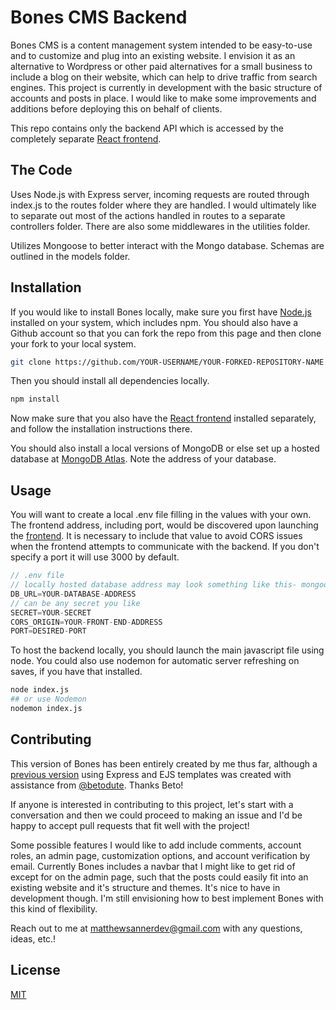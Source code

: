# Bones CMS Backend

Bones CMS is a content management system intended to be easy-to-use and to customize and plug into an existing website. I envision it as an alternative to Wordpress or other paid alternatives for a small business to include a blog on their website, which can help to drive traffic from search engines. This project is currently in development with the basic structure of accounts and posts in place. I would like to make some improvements and additions before deploying this on behalf of clients.

This repo contains only the backend API which is accessed by the completely separate [React frontend](https://github.com/matthewsanner/bones-cms-react).

## The Code

Uses Node.js with Express server, incoming requests are routed through index.js to the routes folder where they are handled. I would ultimately like to separate out most of the actions handled in routes to a separate controllers folder. There are also some middlewares in the utilities folder.

Utilizes Mongoose to better interact with the Mongo database. Schemas are outlined in the models folder.

## Installation

If you would like to install Bones locally, make sure you first have [Node.js](https://nodejs.org/en/download) installed on your system, which includes npm. You should also have a Github account so that you can fork the repo from this page and then clone your fork to your local system.

```bash
git clone https://github.com/YOUR-USERNAME/YOUR-FORKED-REPOSITORY-NAME
```
Then you should install all dependencies locally.

```bash
npm install
```

Now make sure that you also have the [React frontend](https://github.com/matthewsanner/bones-cms-react) installed separately, and follow the installation instructions there.

You should also install a local versions of MongoDB or else set up a hosted database at [MongoDB Atlas](https://www.mongodb.com/atlas/database). Note the address of your database.

## Usage

You will want to create a local .env file filling in the values with your own. The frontend address, including port, would be discovered upon launching the [frontend](https://github.com/matthewsanner/bones-cms-react). It is necessary to include that value to avoid CORS issues when the frontend attempts to communicate with the backend. If you don't specify a port it will use 3000 by default.

```javascript
// .env file
// locally hosted database address may look something like this- mongodb://localhost:27017/your-database-name
DB_URL=YOUR-DATABASE-ADDRESS 
// can be any secret you like
SECRET=YOUR-SECRET
CORS_ORIGIN=YOUR-FRONT-END-ADDRESS
PORT=DESIRED-PORT
```

To host the backend locally, you should launch the main javascript file using node. You could also use nodemon for automatic server refreshing on saves, if you have that installed.

```bash
node index.js
## or use Nodemon
nodemon index.js
```

## Contributing

This version of Bones has been entirely created by me thus far, although a [previous version](https://github.com/matthewsanner/bones-cms) using Express and EJS templates was created with assistance from [@betodute](https://github.com/betodute). Thanks Beto!

If anyone is interested in contributing to this project, let's start with a conversation and then we could proceed to making an issue and I'd be happy to accept pull requests that fit well with the project!

Some possible features I would like to add include comments, account roles, an admin page, customization options, and account verification by email. Currently Bones includes a navbar that I might like to get rid of except for on the admin page, such that the posts could easily fit into an existing website and it's structure and themes. It's nice to have in development though. I'm still envisioning how to best implement Bones with this kind of flexibility.

Reach out to me at [matthewsannerdev@gmail.com](mailto:matthewsannerdev@gmail.com) with any questions, ideas, etc.!

## License

[MIT](https://choosealicense.com/licenses/mit/)
